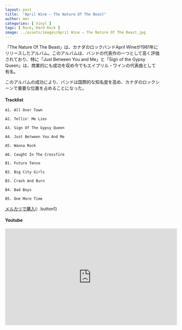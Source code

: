 ```yaml
---
layout: post
title:  "April Wine – The Nature Of The Beast"
author: mmr
categories: [ Vinyl ]
tags: [ Rock, Hard Rock ]
image: ../assets/images/April Wine – The Nature Of The Beast.jpg
---
```


「The Nature Of The Beast」は、カナダのロックバンドApril Wineが1981年にリリースしたアルバム。このアルバムは、バンドの代表作の一つとして高く評価されており、特に「Just Between You and Me」と「Sign of the Gypsy Queen」は、商業的にも成功を収め今でもエイプリル・ワインの代表曲として有名。

このアルバムの成功により、バンドは国際的な知名度を高め、カナダのロックシーンで重要な位置を占めることになった。

#### Tracklist
```md
A1. All Over Town

A2. Tellin' Me Lies

A3. Sign Of The Gypsy Queen

A4. Just Between You And Me

A5. Wanna Rock

A6. Caught In The Crossfire

B1. Future Tense

B2. Big City Girls

B3. Crash And Burn

B4. Bad Boys

B5. One More Time
```

[メルカリで購入](https://jp.mercari.com/item/m95537522288?afid=6142608987){: .button1}

#### Youtube
<iframe width="560" height="315" src="https://www.youtube.com/embed/dsAso4CMy0g?si=21HaNoWtwDpqUGom" title="YouTube video player" frameborder="0" allow="accelerometer; autoplay; clipboard-write; encrypted-media; gyroscope; picture-in-picture; web-share" referrerpolicy="strict-origin-when-cross-origin" allowfullscreen></iframe>